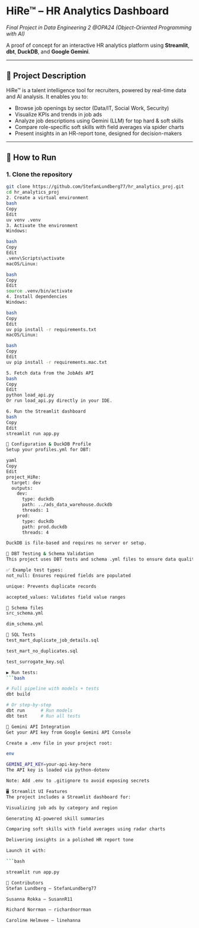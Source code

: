 # HiRe™ – HR Analytics Dashboard

_Final Project in Data Engineering 2 @OPA24 (Object-Oriented Programming with AI)_

A proof of concept for an interactive HR analytics platform using **Streamlit**, **dbt**, **DuckDB**, and **Google Gemini**.

---

## 📝 Project Description

HiRe™ is a talent intelligence tool for recruiters, powered by real-time data and AI analysis. It enables you to:

- Browse job openings by sector (Data/IT, Social Work, Security)
- Visualize KPIs and trends in job ads
- Analyze job descriptions using Gemini (LLM) for top hard & soft skills
- Compare role-specific soft skills with field averages via spider charts
- Present insights in an HR-report tone, designed for decision-makers

---

## 🚀 How to Run

### 1. Clone the repository

```bash
git clone https://github.com/StefanLundberg77/hr_analytics_proj.git
cd hr_analytics_proj
2. Create a virtual environment
bash
Copy
Edit
uv venv .venv
3. Activate the environment
Windows:

bash
Copy
Edit
.venv\Scripts\activate
macOS/Linux:

bash
Copy
Edit
source .venv/bin/activate
4. Install dependencies
Windows:

bash
Copy
Edit
uv pip install -r requirements.txt
macOS/Linux:

bash
Copy
Edit
uv pip install -r requirements.mac.txt

5. Fetch data from the JobAds API
bash
Copy
Edit
python load_api.py
Or run load_api.py directly in your IDE.

6. Run the Streamlit dashboard
bash
Copy
Edit
streamlit run app.py

🔧 Configuration & DuckDB Profile
Setup your profiles.yml for DBT:

yaml
Copy
Edit
project_HiRe:
  target: dev
  outputs:
    dev:
      type: duckdb
      path: ../ads_data_warehouse.duckdb
      threads: 1
    prod:
      type: duckdb
      path: prod.duckdb
      threads: 4

DuckDB is file-based and requires no server or setup.

📄 DBT Testing & Schema Validation
This project uses DBT tests and schema .yml files to ensure data quality and pipeline stability.

✅ Example test types:
not_null: Ensures required fields are populated

unique: Prevents duplicate records

accepted_values: Validates field value ranges

📂 Schema files
src_schema.yml

dim_schema.yml

🧪 SQL Tests
test_mart_duplicate_job_details.sql

test_mart_no_duplicates.sql

test_surrogate_key.sql

▶️ Run tests:
```bash

# Full pipeline with models + tests
dbt build

# Or step-by-step
dbt run      # Run models
dbt test     # Run all tests

🧠 Gemini API Integration
Get your API key from Google Gemini API Console

Create a .env file in your project root:

env

GEMINI_API_KEY=your-api-key-here
The API key is loaded via python-dotenv

Note: Add .env to .gitignore to avoid exposing secrets

🖥️ Streamlit UI Features
The project includes a Streamlit dashboard for:

Visualizing job ads by category and region

Generating AI-powered skill summaries

Comparing soft skills with field averages using radar charts

Delivering insights in a polished HR report tone

Launch it with:

```bash

streamlit run app.py

👥 Contributors
Stefan Lundberg – StefanLundberg77

Susanna Rokka – SusannR11

Richard Norrman – richardnorrman

Caroline Helmvee – linehanna


